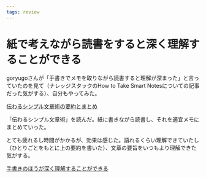 ```yaml
---
tags: review
---
```


# 紙で考えながら読書をすると深く理解することができる

goryugoさんが「手書きでメモを取りながら読書すると理解が深まった」と言っていたのを見て（ナレッジスタックのHow to Take Smart Notesについての記事だった気がする）、自分もやってみた。

[伝わるシンプル文章術の要約とまとめ](伝わるシンプル文章術の要約とまとめ.md)

「伝わるシンプル文章術」を読んだ。紙に書きながら読書し、それを適宜メモにまとめていった。

とても疲れるし時間がかかるが、効果は感じた。語れるくらい理解できていたし（ひとりごとをもとに上の要約を書いた）、文章の要旨をいつもより理解できた気がする。

[手書きのほうが深く理解することができる](手書きのほうが深く理解することができる.md)

